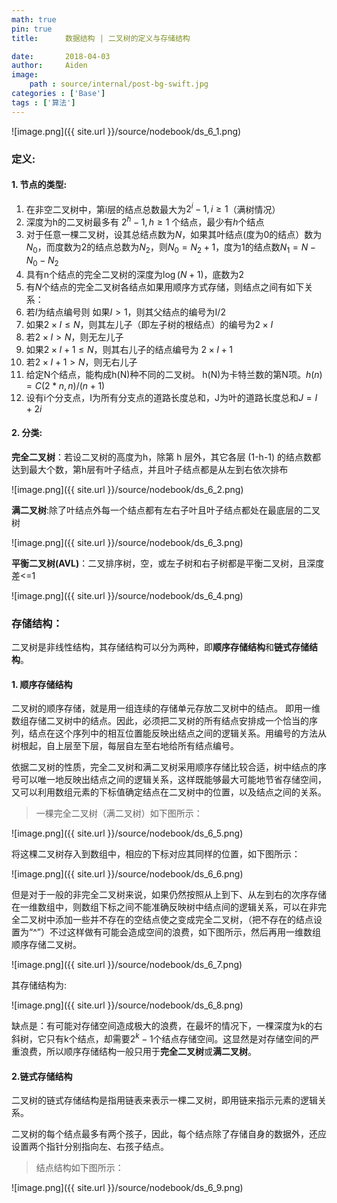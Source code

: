 ```yaml
---
math: true
pin: true
title:      数据结构 | 二叉树的定义与存储结构

date:       2018-04-03
author:     Aiden
image: 
    path : source/internal/post-bg-swift.jpg
categories : ['Base']
tags : ['算法']
---
```


![image.png]({{ site.url }}/source/nodebook/ds_6_1.png)

### 定义:


#### 1. 节点的类型:

1. 在非空二叉树中，第i层的结点总数最大为$2^{i}-1,i\ge1$（满树情况）
2. 深度为h的二叉树最多有 $2^h-1, h\ge1$ 个结点，最少有$h$个结点
3. 对于任意一棵二叉树，设其总结点数为$N$，如果其叶结点(度为0的结点）数为$N_0$，而度数为2的结点总数为$N_2$，则$N_0=N_2+1$，度为1的结点数$N_1=N-N_0-N_2$
4. 具有n个结点的完全二叉树的深度为$\log(N+1)$，底数为2
5. 有$N$个结点的完全二叉树各结点如果用顺序方式存储，则结点之间有如下关系：
6. 若$I$为结点编号则 如果$I\gt1$，则其父结点的编号为I/2
7. 如果$2×I \le N$，则其左儿子（即左子树的根结点）的编号为$2×I$
8. 若$2×I \gt N$，则无左儿子
9. 如果$2×I+1 \le N$，则其右儿子的结点编号为 $2×I+1$
10. 若$2×I+1 \gt N$，则无右儿子
11. 给定N个结点，能构成h(N)种不同的二叉树。 h(N)为卡特兰数的第N项。$h(n)=C(2*n,   n)/(n+1)$
12. 设有i个分支点，I为所有分支点的道路长度总和，J为叶的道路长度总和$J=I+2i$


#### 2. 分类:

**完全二叉树**：若设二叉树的高度为h，除第 h 层外，其它各层 (1-h-1) 的结点数都达到最大个数，第h层有叶子结点，并且叶子结点都是从左到右依次排布

![image.png]({{ site.url }}/source/nodebook/ds_6_2.png)

**满二叉树**:除了叶结点外每一个结点都有左右子叶且叶子结点都处在最底层的二叉树

![image.png]({{ site.url }}/source/nodebook/ds_6_3.png)


**平衡二叉树(AVL)**：二叉排序树，空，或左子树和右子树都是平衡二叉树，且深度差<=1

![image.png]({{ site.url }}/source/nodebook/ds_6_4.png)


### 存储结构：


二叉树是非线性结构，其存储结构可以分为两种，即**顺序存储结构**和**链式存储结构**。

#### 1. 顺序存储结构

二叉树的顺序存储，就是用一组连续的存储单元存放二叉树中的结点。
即用一维数组存储二叉树中的结点。因此，必须把二叉树的所有结点安排成一个恰当的序列，结点在这个序列中的相互位置能反映出结点之间的逻辑关系。用编号的方法从树根起，自上层至下层，每层自左至右地给所有结点编号。


依据二叉树的性质，完全二叉树和满二叉树采用顺序存储比较合适，树中结点的序号可以唯一地反映出结点之间的逻辑关系，这样既能够最大可能地节省存储空间，又可以利用数组元素的下标值确定结点在二叉树中的位置，以及结点之间的关系。

> 一棵完全二叉树（满二叉树）如下图所示：

![image.png]({{ site.url }}/source/nodebook/ds_6_5.png)


将这棵二叉树存入到数组中，相应的下标对应其同样的位置，如下图所示：

![image.png]({{ site.url }}/source/nodebook/ds_6_6.png)

但是对于一般的非完全二叉树来说，如果仍然按照从上到下、从左到右的次序存储在一维数组中，则数组下标之间不能准确反映树中结点间的逻辑关系，可以在非完全二叉树中添加一些并不存在的空结点使之变成完全二叉树，（把不存在的结点设置为“^”）不过这样做有可能会造成空间的浪费，如下图所示，然后再用一维数组顺序存储二叉树。

![image.png]({{ site.url }}/source/nodebook/ds_6_7.png)

其存储结构为:

![image.png]({{ site.url }}/source/nodebook/ds_6_8.png)


缺点是：有可能对存储空间造成极大的浪费，在最坏的情况下，一棵深度为k的右斜树，它只有k个结点，却需要$2^k-1$个结点存储空间。这显然是对存储空间的严重浪费，所以顺序存储结构一般只用于**完全二叉树**或**满二叉树**。


#### 2.链式存储结构

 二叉树的链式存储结构是指用链表来表示一棵二叉树，即用链来指示元素的逻辑关系。

 二叉树的每个结点最多有两个孩子，因此，每个结点除了存储自身的数据外，还应设置两个指针分别指向左、右孩子结点。

 > 结点结构如下图所示：

![image.png]({{ site.url }}/source/nodebook/ds_6_9.png)